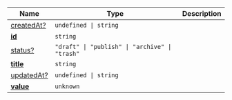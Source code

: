 <section id="main" data-note="AUTO-GENERATED CONTENT, DO NOT EDIT DIRECTLY!">

| Name                                                                                        | Type                                                      | Description |
| ------------------------------------------------------------------------------------------- | --------------------------------------------------------- | ----------- |
| [createdAt?](https://schemata.lamnhan.com/content/reference/interfaces/meta.html#createdat) | <code>undefined \| string</code>                          |             |
| [**id**](https://schemata.lamnhan.com/content/reference/interfaces/meta.html#id)            | <code>string</code>                                       |             |
| [status?](https://schemata.lamnhan.com/content/reference/interfaces/meta.html#status)       | <code>"draft" \| "publish" \| "archive" \| "trash"</code> |             |
| [**title**](https://schemata.lamnhan.com/content/reference/interfaces/meta.html#title)      | <code>string</code>                                       |             |
| [updatedAt?](https://schemata.lamnhan.com/content/reference/interfaces/meta.html#updatedat) | <code>undefined \| string</code>                          |             |
| [**value**](https://schemata.lamnhan.com/content/reference/interfaces/meta.html#value)      | <code>unknown</code>                                      |             |

</section>
